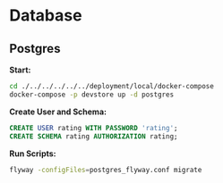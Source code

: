# Database

## Postgres

**Start:**

```bash
cd ./../../../../../deployment/local/docker-compose
docker-compose -p devstore up -d postgres
```

**Create User and Schema:**

```sql
CREATE USER rating WITH PASSWORD 'rating';
CREATE SCHEMA rating AUTHORIZATION rating;
```

**Run Scripts:**

```bash
flyway -configFiles=postgres_flyway.conf migrate
```
